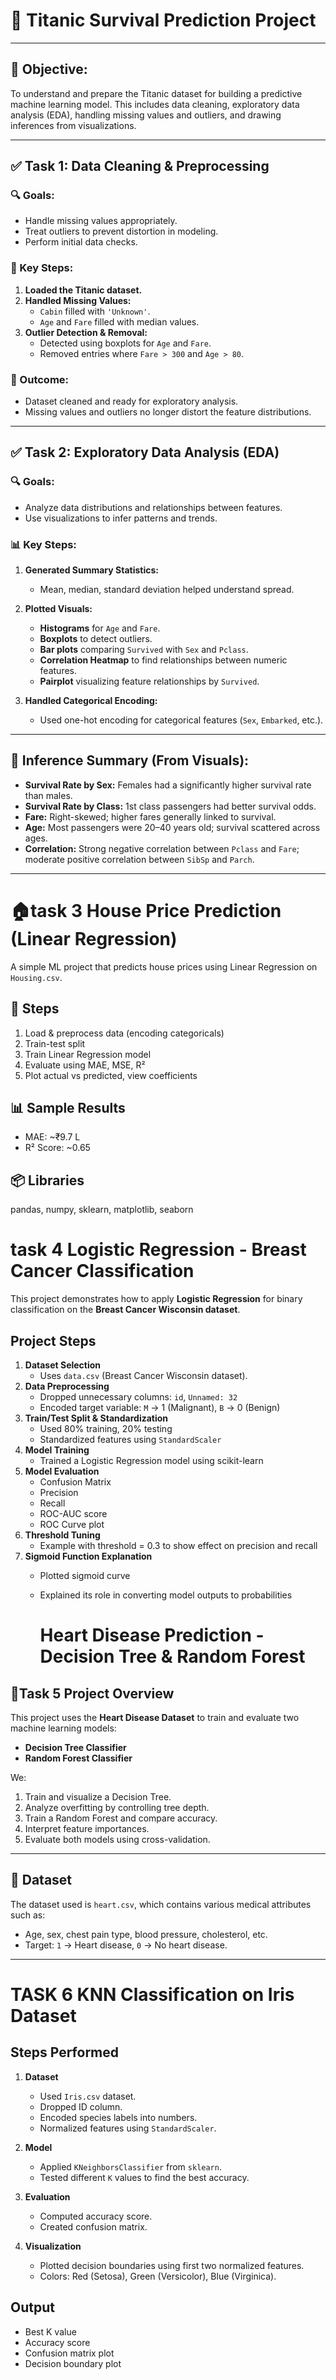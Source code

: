 # 📁 Titanic Survival Prediction Project

---

## 🎯 Objective:
To understand and prepare the Titanic dataset for building a predictive machine learning model. This includes data cleaning, exploratory data analysis (EDA), handling missing values and outliers, and drawing inferences from visualizations.

---

## ✅ Task 1: Data Cleaning & Preprocessing

### 🔍 Goals:
- Handle missing values appropriately.
- Treat outliers to prevent distortion in modeling.
- Perform initial data checks.

### 📌 Key Steps:
1. **Loaded the Titanic dataset.**
2. **Handled Missing Values:**
   - `Cabin` filled with `'Unknown'`.
   - `Age` and `Fare` filled with median values.
3. **Outlier Detection & Removal:**
   - Detected using boxplots for `Age` and `Fare`.
   - Removed entries where `Fare > 300` and `Age > 80`.

### 🧹 Outcome:
- Dataset cleaned and ready for exploratory analysis.
- Missing values and outliers no longer distort the feature distributions.

---

## ✅ Task 2: Exploratory Data Analysis (EDA)

### 🔍 Goals:
- Analyze data distributions and relationships between features.
- Use visualizations to infer patterns and trends.

### 📊 Key Steps:
1. **Generated Summary Statistics:**
   - Mean, median, standard deviation helped understand spread.

2. **Plotted Visuals:**
   - **Histograms** for `Age` and `Fare`.
   - **Boxplots** to detect outliers.
   - **Bar plots** comparing `Survived` with `Sex` and `Pclass`.
   - **Correlation Heatmap** to find relationships between numeric features.
   - **Pairplot** visualizing feature relationships by `Survived`.

3. **Handled Categorical Encoding:**
   - Used one-hot encoding for categorical features (`Sex`, `Embarked`, etc.).

---

## 🧠 Inference Summary (From Visuals):

- **Survival Rate by Sex:** Females had a significantly higher survival rate than males.
- **Survival Rate by Class:** 1st class passengers had better survival odds.
- **Fare:** Right-skewed; higher fares generally linked to survival.
- **Age:** Most passengers were 20–40 years old; survival scattered across ages.
- **Correlation:** Strong negative correlation between `Pclass` and `Fare`; moderate positive correlation between `SibSp` and `Parch`.

---
# 🏠task 3 House Price Prediction (Linear Regression)

A simple ML project that predicts house prices using Linear Regression on `Housing.csv`.

## 🔧 Steps
1. Load & preprocess data (encoding categoricals)
2. Train-test split
3. Train Linear Regression model
4. Evaluate using MAE, MSE, R²
5. Plot actual vs predicted, view coefficients

## 📊 Sample Results
- MAE: ~₹9.7 L
- R² Score: ~0.65

## 📦 Libraries
pandas, numpy, sklearn, matplotlib, seaborn

# task 4 Logistic Regression - Breast Cancer Classification

This project demonstrates how to apply **Logistic Regression** for binary classification on the **Breast Cancer Wisconsin dataset**.

## Project Steps
1. **Dataset Selection**
   - Uses `data.csv` (Breast Cancer Wisconsin dataset).
2. **Data Preprocessing**
   - Dropped unnecessary columns: `id`, `Unnamed: 32`
   - Encoded target variable: `M` → 1 (Malignant), `B` → 0 (Benign)
3. **Train/Test Split & Standardization**
   - Used 80% training, 20% testing
   - Standardized features using `StandardScaler`
4. **Model Training**
   - Trained a Logistic Regression model using scikit-learn
5. **Model Evaluation**
   - Confusion Matrix
   - Precision
   - Recall
   - ROC-AUC score
   - ROC Curve plot
6. **Threshold Tuning**
   - Example with threshold = 0.3 to show effect on precision and recall
7. **Sigmoid Function Explanation**
   - Plotted sigmoid curve
   - Explained its role in converting model outputs to probabilities

     # Heart Disease Prediction - Decision Tree & Random Forest

## 📌Task 5 Project Overview
This project uses the **Heart Disease Dataset** to train and evaluate two machine learning models:
- **Decision Tree Classifier**
- **Random Forest Classifier**

We:
1. Train and visualize a Decision Tree.
2. Analyze overfitting by controlling tree depth.
3. Train a Random Forest and compare accuracy.
4. Interpret feature importances.
5. Evaluate both models using cross-validation.

---

## 📂 Dataset
The dataset used is `heart.csv`, which contains various medical attributes such as:
- Age, sex, chest pain type, blood pressure, cholesterol, etc.
- Target: `1` → Heart disease, `0` → No heart disease.

---

# TASK 6 KNN Classification on Iris Dataset

## Steps Performed
1. **Dataset**  
   - Used `Iris.csv` dataset.  
   - Dropped ID column.  
   - Encoded species labels into numbers.  
   - Normalized features using `StandardScaler`.  

2. **Model**  
   - Applied `KNeighborsClassifier` from `sklearn`.  
   - Tested different `K` values to find the best accuracy.  

3. **Evaluation**  
   - Computed accuracy score.  
   - Created confusion matrix.  

4. **Visualization**  
   - Plotted decision boundaries using first two normalized features.  
   - Colors: Red (Setosa), Green (Versicolor), Blue (Virginica).  

## Output
- Best K value  
- Accuracy score  
- Confusion matrix plot  
- Decision boundary plot









